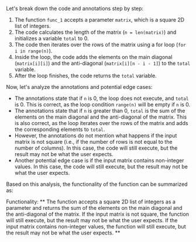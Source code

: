 Let's break down the code and annotations step by step:

1. The function `func_1` accepts a parameter `matrix`, which is a square 2D list of integers.
2. The code calculates the length of the matrix (`n = len(matrix)`) and initializes a variable `total` to 0.
3. The code then iterates over the rows of the matrix using a for loop (`for i in range(n)`).
4. Inside the loop, the code adds the elements on the main diagonal (`matrix[i][i]`) and the anti-diagonal (`matrix[i][n - i - 1]`) to the `total` variable.
5. After the loop finishes, the code returns the `total` variable.

Now, let's analyze the annotations and potential edge cases:

* The annotations state that if `n` is 0, the loop does not execute, and `total` is 0. This is correct, as the loop condition `range(n)` will be empty if `n` is 0.
* The annotations state that if `n` is greater than 0, `total` is the sum of the elements on the main diagonal and the anti-diagonal of the matrix. This is also correct, as the loop iterates over the rows of the matrix and adds the corresponding elements to `total`.
* However, the annotations do not mention what happens if the input matrix is not square (i.e., if the number of rows is not equal to the number of columns). In this case, the code will still execute, but the result may not be what the user expects.
* Another potential edge case is if the input matrix contains non-integer values. In this case, the code will still execute, but the result may not be what the user expects.

Based on this analysis, the functionality of the function can be summarized as:

Functionality: ** The function accepts a square 2D list of integers as a parameter and returns the sum of the elements on the main diagonal and the anti-diagonal of the matrix. If the input matrix is not square, the function will still execute, but the result may not be what the user expects. If the input matrix contains non-integer values, the function will still execute, but the result may not be what the user expects. **